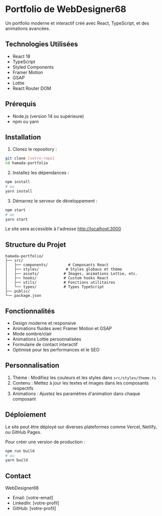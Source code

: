 # Portfolio de WebDesigner68

Un portfolio moderne et interactif créé avec React, TypeScript, et des animations avancées.

## Technologies Utilisées

- React 18
- TypeScript
- Styled Components
- Framer Motion
- GSAP
- Lottie
- React Router DOM

## Prérequis

- Node.js (version 14 ou supérieure)
- npm ou yarn

## Installation

1. Clonez le repository :
```bash
git clone [votre-repo]
cd hamada-portfolio
```

2. Installez les dépendances :
```bash
npm install
# ou
yarn install
```

3. Démarrez le serveur de développement :
```bash
npm start
# ou
yarn start
```

Le site sera accessible à l'adresse [http://localhost:3000](http://localhost:3000)

## Structure du Projet

```
hamada-portfolio/
├── src/
│   ├── components/         # Composants React
│   ├── styles/            # Styles globaux et thème
│   ├── assets/           # Images, animations Lottie, etc.
│   ├── hooks/            # Custom hooks React
│   ├── utils/            # Fonctions utilitaires
│   └── types/            # Types TypeScript
├── public/
└── package.json
```

## Fonctionnalités

- Design moderne et responsive
- Animations fluides avec Framer Motion et GSAP
- Mode sombre/clair
- Animations Lottie personnalisées
- Formulaire de contact interactif
- Optimisé pour les performances et le SEO

## Personnalisation

1. Thème : Modifiez les couleurs et les styles dans `src/styles/theme.ts`
2. Contenu : Mettez à jour les textes et images dans les composants respectifs
3. Animations : Ajustez les paramètres d'animation dans chaque composant

## Déploiement

Le site peut être déployé sur diverses plateformes comme Vercel, Netlify, ou GitHub Pages.

Pour créer une version de production :
```bash
npm run build
# ou
yarn build
```

## Contact

WebDesigner68
- Email: [votre-email]
- LinkedIn: [votre-profil]
- GitHub: [votre-profil]
